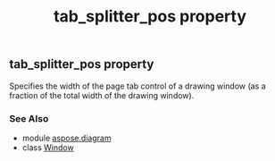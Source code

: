 ﻿---
title: tab_splitter_pos property
second_title: Aspose.Diagram for Python via .NET API References
description: 
type: docs
weight: 240
url: /python-net/aspose.diagram/window/tab_splitter_pos/
is_root: false
---

## tab_splitter_pos property


Specifies the width of the page tab control of a drawing window (as a fraction of the total width of the drawing window).

### See Also
* module [aspose.diagram](../../)
* class [Window](/diagram/python-net/aspose.diagram/window)
